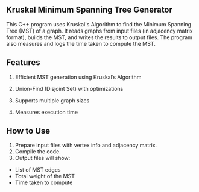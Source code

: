 Kruskal Minimum Spanning Tree Generator
--

This C++ program uses Kruskal's Algorithm to find the Minimum Spanning Tree (MST) of a graph. It reads graphs from input files (in adjacency matrix format), builds the MST, and writes the results to output files. The program also measures and logs the time taken to compute the MST.

Features
-
1. Efficient MST generation using Kruskal’s Algorithm

2. Union-Find (Disjoint Set) with optimizations

3. Supports multiple graph sizes

4. Measures execution time

How to Use
-
1. Prepare input files with vertex info and adjacency matrix.
2. Compile the code.
3. Output files will show:
- List of MST edges
- Total weight of the MST
- Time taken to compute
